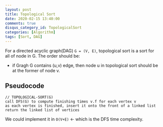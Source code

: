 ```yaml
---
layout: post
title: Topological Sort
date: 2020-02-15 13:40:00
comments: true
disqus_category_id: TopologicalSort
categories: [Algorithm]
tags: [Sort, DAG]
---
```


For a directed acyclic graph(DAG) `G = (V, E)`, topological sort is a sort for all of node in G. The order should be:

- if Gragh G contains (u,v) edge, then node u in topological sort should be at the former of node v.

## Pseudocode

```
// TOPOLOGICAL-SORT(G)
call DFS(G) to compute finishing times v.f for each vertex v
as each vertex is finished, insert it onto the front of a linked list
return the linked list of vertices
```

We could implement it in `O(V+E)` <- which is the DFS time complexity.
